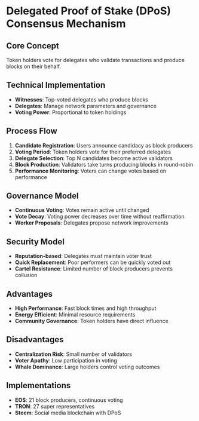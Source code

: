 # Delegated Proof of Stake (DPoS) Consensus Mechanism
## Core Concept
Token holders vote for delegates who validate transactions and produce blocks on their behalf.

## Technical Implementation
- **Witnesses**: Top-voted delegates who produce blocks
- **Delegates**: Manage network parameters and governance
- **Voting Power**: Proportional to token holdings

## Process Flow
1. **Candidate Registration**: Users announce candidacy as block producers
2. **Voting Period**: Token holders vote for their preferred delegates
3. **Delegate Selection**: Top N candidates become active validators
4. **Block Production**: Validators take turns producing blocks in round-robin
5. **Performance Monitoring**: Voters can change votes based on performance

## Governance Model
- **Continuous Voting**: Votes remain active until changed
- **Vote Decay**: Voting power decreases over time without reaffirmation
- **Worker Proposals**: Delegates propose network improvements

## Security Model
- **Reputation-based**: Delegates must maintain voter trust
- **Quick Replacement**: Poor performers can be quickly voted out
- **Cartel Resistance**: Limited number of block producers prevents collusion

## Advantages
- **High Performance**: Fast block times and high throughput
- **Energy Efficient**: Minimal resource requirements
- **Community Governance**: Token holders have direct influence

## Disadvantages
- **Centralization Risk**: Small number of validators
- **Voter Apathy**: Low participation in voting
- **Whale Dominance**: Large holders control voting outcomes

## Implementations
- **EOS**: 21 block producers, continuous voting
- **TRON**: 27 super representatives
- **Steem**: Social media blockchain with DPoS